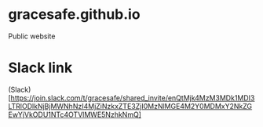 # gracesafe.github.io
Public website

# Slack link
(Slack)[https://join.slack.com/t/gracesafe/shared_invite/enQtMjk4MzM3MDk1MDI3LTRlODlkNjBjMWNhNzI4MjZiNzkxZTE3ZjI0MzNlMGE4M2Y0MDMxY2NkZGEwYjVkODU1NTc4OTVlMWE5NzhkNmQ]

